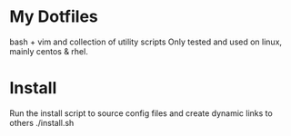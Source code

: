 # My Dotfiles
bash + vim and collection of utility scripts
Only tested and used on linux, mainly centos & rhel.

# Install
Run the install script to source config files and create dynamic links to others
./install.sh
